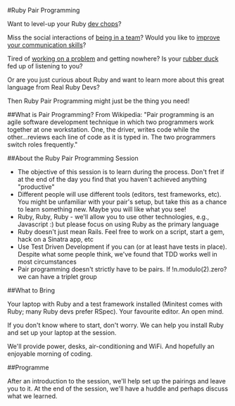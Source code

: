 #Ruby Pair Programming

Want to level-up your Ruby [dev chops](http://www.quora.com/Why-does-the-phrase-dev-chops-make-me-think-of-cannibalism)?

Miss the social interactions of [being in a team](http://www.todayifoundout.com/wp-content/uploads/2013/12/crabs.jpg)? Would you like to [improve your communication skills](http://images.sussexpublishers.netdna-cdn.com/article-top/blogs/84326/2012/04/93794-91127.jpg)?

Tired of [working on a problem](http://en.wikipedia.org/wiki/Squaring_the_circle) and getting nowhere? Is your [rubber duck](http://www.nerdmeritbadges.com/products/rubberduck) fed up of listening to you?

Or are you just curious about Ruby and want to learn more about this great language from Real Ruby Devs?

Then Ruby Pair Programming might just be the thing you need!

##What is Pair Programming?
From Wikipedia: "Pair programming is an agile software development technique in which two programmers work together at one workstation. One, the driver, writes code while the other...reviews each line of code as it is typed in. The two programmers switch roles frequently."

##About the Ruby Pair Programming Session
- The objective of this session is to learn during the process. Don't fret if at the end of the day you find that you haven't achieved anything "productive"
- Different people will use different tools (editors, test frameworks, etc). You might be unfamiliar with your pair's setup, but take this as a chance to learn something new. Maybe you will like what you see!
- Ruby, Ruby, Ruby - we'll allow you to use other technologies, e.g., Javascript :) but please focus on using Ruby as the primary language
- Ruby doesn't just mean Rails. Feel free to work on a script, start a gem, hack on a Sinatra app, etc
- Use Test Driven Development if you can (or at least have tests in place). Despite what some people think, we've found that TDD works well in most circumstances
- Pair programming doesn't strictly have to be pairs. If !n.modulo(2).zero? we can have a triplet group

##What to Bring

Your laptop with Ruby and a test framework installed (Minitest comes with Ruby; many Ruby devs prefer RSpec). Your favourite editor. An open mind.

If you don't know where to start, don't worry. We can help you install Ruby and set up your laptop at the session.

We'll provide power, desks, air-conditioning and WiFi. And hopefully an enjoyable morning of coding.

##Programme

After an introduction to the session, we'll help set up the pairings and leave you to it. At the end of the session, we'll have a huddle and perhaps discuss what we learned.